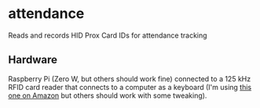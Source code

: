 # attendance
Reads and records HID Prox Card IDs for attendance tracking

## Hardware
Raspberry Pi (Zero W, but others should work fine) connected to a 125 kHz RFID card reader that connects to a computer as a keyboard (I'm using [this one on Amazon](https://www.amazon.com/gp/product/B07TMNZPXK/) but others should work with some tweaking).
